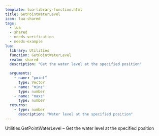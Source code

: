 ```yaml
---
template: lua-library-function.html
title: GetPointWaterLevel
icon: lua-shared
tags:
  - lua
  - shared
  - needs-verification
  - needs-example
lua:
  library: Utilities
  function: GetPointWaterLevel
  realm: shared
  description: "Get the water level at the specified position"
  
  arguments:
    - name: "point"
      type: Vector
    - name: "minz"
      type: number
    - name: "maxz"
      type: number
  returns:
    - type: number
      description: "Water level at the specified position"
---
```


<div class="lua__search__keywords">
Utilities.GetPointWaterLevel &#x2013; Get the water level at the specified position
</div>
